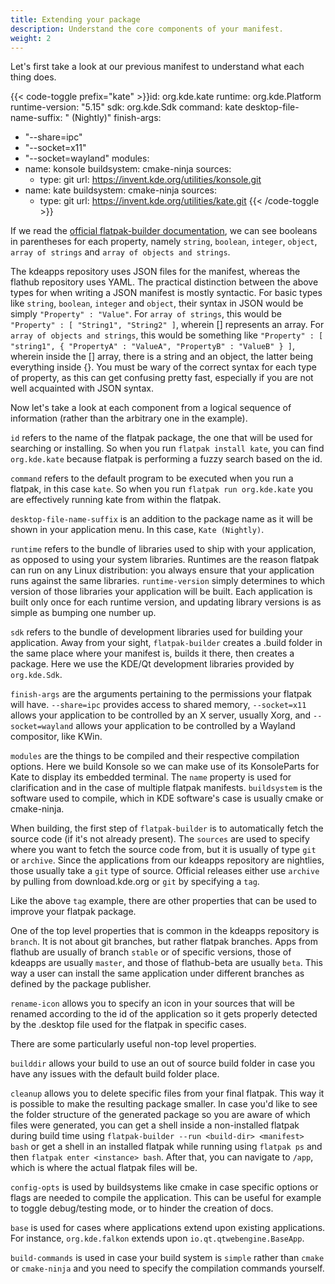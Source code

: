 ```yaml
---
title: Extending your package
description: Understand the core components of your manifest.
weight: 2
---
```


Let's first take a look at our previous manifest to understand what each thing does.

{{< code-toggle prefix="kate" >}}id: org.kde.kate
runtime: org.kde.Platform
runtime-version: "5.15"
sdk: org.kde.Sdk
command: kate
desktop-file-name-suffix: " (Nightly)"
finish-args:
  - "--share=ipc"
  - "--socket=x11"
  - "--socket=wayland"
modules:
  - name: konsole
    buildsystem: cmake-ninja
    sources:
    - type: git
      url: https://invent.kde.org/utilities/konsole.git
  - name: kate
    buildsystem: cmake-ninja
    sources:
      - type: git
        url: https://invent.kde.org/utilities/kate.git
{{< /code-toggle >}}

If we read the [official flatpak-builder documentation](https://docs.flatpak.org/en/latest/flatpak-builder-command-reference.html), we can see booleans in parentheses for each property, namely `string`, `boolean`, `integer`, `object`, `array of strings` and `array of objects and strings`.

The kdeapps repository uses JSON files for the manifest, whereas the flathub repository uses YAML. The practical distinction between the above types for when writing a JSON manifest is mostly syntactic. For basic types like `string`, `boolean`, `integer` and `object`, their syntax in JSON would be simply `"Property" : "Value"`. For `array of strings`, this would be `"Property" : [ "String1", "String2" ]`, wherein [] represents an array. For `array of objects and strings`, this would be something like `"Property" : [ "string1", { "PropertyA" : "ValueA", "PropertyB" : "ValueB" } ]`, wherein inside the [] array, there is a string and an object, the latter being everything inside {}. You must be wary of the correct syntax for each type of property, as this can get confusing pretty fast, especially if you are not well acquainted with JSON syntax.

Now let's take a look at each component from a logical sequence of information (rather than the arbitrary one in the example).

`id` refers to the name of the flatpak package, the one that will be used for searching or installing. So when you run `flatpak install kate`, you can find `org.kde.kate` because flatpak is performing a fuzzy search based on the id.

`command` refers to the default program to be executed when you run a flatpak, in this case `kate`. So when you run `flatpak run org.kde.kate` you are effectively running kate from within the flatpak.

`desktop-file-name-suffix` is an addition to the package name as it will be shown in your application menu. In this case, `Kate (Nightly)`.

`runtime` refers to the bundle of libraries used to ship with your application, as opposed to using your system libraries. Runtimes are the reason flatpak can run on any Linux distribution: you always ensure that your application runs against the same libraries. `runtime-version` simply determines to which version of those libraries your application will be built. Each application is built only once for each runtime version, and updating library versions is as simple as bumping one number up.

`sdk` refers to the bundle of development libraries used for building your application. Away from your sight, `flatpak-builder` creates a .build folder in the same place where your manifest is, builds it there, then creates a package. Here we use the KDE/Qt development libraries provided by `org.kde.Sdk`.

`finish-args` are the arguments pertaining to the permissions your flatpak will have. `--share=ipc` provides access to shared memory, `--socket=x11` allows your application to be controlled by an X server, usually Xorg, and `--socket=wayland` allows your application to be controlled by a Wayland compositor, like KWin.

`modules` are the things to be compiled and their respective compilation options. Here we build Konsole so we can make use of its KonsoleParts for Kate to display its embedded terminal. The `name` property is used for clarification and in the case of multiple flatpak manifests. `buildsystem` is the software used to compile, which in KDE software's case is usually cmake or cmake-ninja.

When building, the first step of `flatpak-builder` is to automatically fetch the source code (if it's not already present). The `sources` are used to specify where you want to fetch the source code from, but it is usually of type `git` or `archive`. Since the applications from our kdeapps repository are nightlies, those usually take a `git` type of source. Official releases either use `archive` by pulling from download.kde.org or `git` by specifying a `tag`.

Like the above `tag` example, there are other properties that can be used to improve your flatpak package.

One of the top level properties that is common in the kdeapps repository is `branch`. It is not about git branches, but rather flatpak branches. Apps from flathub are usually of branch `stable` or of specific versions, those of kdeapps are usually `master`, and those of flathub-beta are usually `beta`. This way a user can install the same application under different branches as defined by the package publisher.

`rename-icon` allows you to specify an icon in your sources that will be renamed according to the id of the application so it gets properly detected by the .desktop file used for the flatpak in specific cases.

There are some particularly useful non-top level properties.

`builddir` allows your build to use an out of source build folder in case you have any issues with the default build folder place.

`cleanup` allows you to delete specific files from your final flatpak. This way it is possible to make the resulting package smaller. In case you'd like to see the folder structure of the generated package so you are aware of which files were generated, you can get a shell inside a non-installed flatpak during build time using `flatpak-builder --run <build-dir> <manifest> bash` or get a shell in an installed flatpak while running using `flatpak ps` and then `flatpak enter <instance> bash`. After that, you can navigate to `/app`, which is where the actual flatpak files will be.

`config-opts` is used by buildsystems like cmake in case specific options or flags are needed to compile the application. This can be useful for example to toggle debug/testing mode, or to hinder the creation of docs.

`base` is used for cases where applications extend upon existing applications. For instance, `org.kde.falkon` extends upon `io.qt.qtwebengine.BaseApp`.

`build-commands` is used in case your build system is `simple` rather than `cmake` or `cmake-ninja` and you need to specify the compilation commands yourself.
